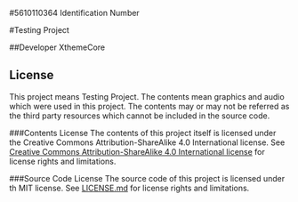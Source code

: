 #5610110364
Identification Number

#Testing Project

##Developer
XthemeCore

## License

This project means Testing Project.
The contents mean graphics and audio which were used in this project.
The contents may or may not be referred as the third party resources which
cannot be included in the source code.

###Contents License
The contents of this project itself is licensed under the Creative Commons Attribution-ShareAlike 4.0 International license.
See [Creative Commons Attribution-ShareAlike 4.0 International license](http://creativecommons.org/licenses/by-sa/4.0) for license rights and limitations.

###Source Code License
The source code of this project is licensed under th MIT license.
See [LICENSE.md](LICENSE.md) for license rights and limitations.